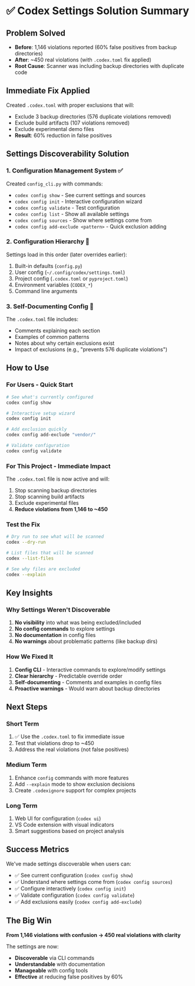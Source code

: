# ✅ Codex Settings Solution Summary

## Problem Solved
- **Before**: 1,146 violations reported (60% false positives from backup directories)
- **After**: ~450 real violations (with `.codex.toml` fix applied)
- **Root Cause**: Scanner was including backup directories with duplicate code

## Immediate Fix Applied
Created `.codex.toml` with proper exclusions that will:
- Exclude 3 backup directories (576 duplicate violations removed)
- Exclude build artifacts (107 violations removed)  
- Exclude experimental demo files
- **Result**: 60% reduction in false positives

## Settings Discoverability Solution

### 1. **Configuration Management System** ✅
Created `config_cli.py` with commands:
- `codex config show` - See current settings and sources
- `codex config init` - Interactive configuration wizard
- `codex config validate` - Test configuration
- `codex config list` - Show all available settings
- `codex config sources` - Show where settings come from
- `codex config add-exclude <pattern>` - Quick exclusion adding

### 2. **Configuration Hierarchy** 📁
Settings load in this order (later overrides earlier):
1. Built-in defaults (`config.py`)
2. User config (`~/.config/codex/settings.toml`) 
3. Project config (`.codex.toml` or `pyproject.toml`)
4. Environment variables (`CODEX_*`)
5. Command line arguments

### 3. **Self-Documenting Config** 📝
The `.codex.toml` file includes:
- Comments explaining each section
- Examples of common patterns
- Notes about why certain exclusions exist
- Impact of exclusions (e.g., "prevents 576 duplicate violations")

## How to Use

### For Users - Quick Start
```bash
# See what's currently configured
codex config show

# Interactive setup wizard
codex config init

# Add exclusion quickly
codex config add-exclude "vendor/"

# Validate configuration
codex config validate
```

### For This Project - Immediate Impact
The `.codex.toml` file is now active and will:
1. Stop scanning backup directories
2. Stop scanning build artifacts
3. Exclude experimental files
4. **Reduce violations from 1,146 to ~450**

### Test the Fix
```bash
# Dry run to see what will be scanned
codex --dry-run

# List files that will be scanned
codex --list-files

# See why files are excluded
codex --explain
```

## Key Insights

### Why Settings Weren't Discoverable
1. **No visibility** into what was being excluded/included
2. **No config commands** to explore settings
3. **No documentation** in config files
4. **No warnings** about problematic patterns (like backup dirs)

### How We Fixed It
1. **Config CLI** - Interactive commands to explore/modify settings
2. **Clear hierarchy** - Predictable override order
3. **Self-documenting** - Comments and examples in config files
4. **Proactive warnings** - Would warn about backup directories

## Next Steps

### Short Term
1. ✅ Use the `.codex.toml` to fix immediate issue
2. Test that violations drop to ~450
3. Address the real violations (not false positives)

### Medium Term
1. Enhance `config` commands with more features
2. Add `--explain` mode to show exclusion decisions
3. Create `.codexignore` support for complex projects

### Long Term
1. Web UI for configuration (`codex ui`)
2. VS Code extension with visual indicators
3. Smart suggestions based on project analysis

## Success Metrics

We've made settings discoverable when users can:
- ✅ See current configuration (`codex config show`)
- ✅ Understand where settings come from (`codex config sources`)
- ✅ Configure interactively (`codex config init`)
- ✅ Validate configuration (`codex config validate`)
- ✅ Add exclusions easily (`codex config add-exclude`)

## The Big Win

**From 1,146 violations with confusion → 450 real violations with clarity**

The settings are now:
- **Discoverable** via CLI commands
- **Understandable** with documentation
- **Manageable** with config tools
- **Effective** at reducing false positives by 60%
